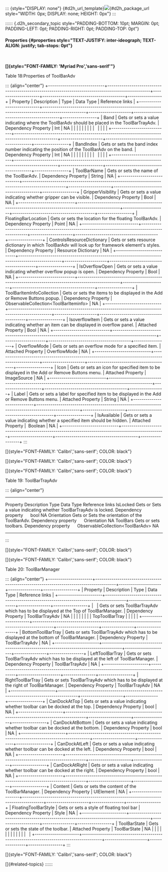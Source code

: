 ::: {style="DISPLAY: none"}
[](ms-xhelp:///?Id=d2h_url_template){#d2h_url_template}![](!package_url!){#d2h_package_url style="WIDTH: 0px; DISPLAY: none; HEIGHT: 0px"}
:::

:::::: {.d2h_secondary_topic style="PADDING-BOTTOM: 10pt; MARGIN: 0pt; PADDING-LEFT: 0pt; PADDING-RIGHT: 0pt; PADDING-TOP: 0pt"}
#### Properties {#properties style="TEXT-JUSTIFY: inter-ideograph; TEXT-ALIGN: justify; tab-stops: 0pt"}

 

**[]{style="FONT-FAMILY: 'Myriad Pro','sans-serif'"}** 

Table 18:Properties of ToolBarAdv

::: {align="center"}
+----------------------------+---------------------------------------------------------------------------------------------------+---------------------+-----------------------------------------+-----------------+
| Property                   | Description                                                                                       | Type                | Data Type                               | Reference links |
+----------------------------+---------------------------------------------------------------------------------------------------+---------------------+-----------------------------------------+-----------------+
| Band                       | Gets or sets a value indicating where the ToolBarAdv should be placed in the ToolBarTrayAdv.      | Dependency Property | Int                                     | NA              |
|                            |                                                                                                   |                     |                                         |                 |
|                            |                                                                                                   |                     |                                         |                 |
+----------------------------+---------------------------------------------------------------------------------------------------+---------------------+-----------------------------------------+-----------------+
| BandIndex                  | Gets or sets the band index number indicating the position of the ToolBarAdv on the band.         | Dependency Property | Int                                     | NA              |
|                            |                                                                                                   |                     |                                         |                 |
|                            |                                                                                                   |                     |                                         |                 |
+----------------------------+---------------------------------------------------------------------------------------------------+---------------------+-----------------------------------------+-----------------+
| ToolBarName                | Gets or sets the name of the ToolBarAdv.                                                          | Dependency Property | String                                  | NA              |
+----------------------------+---------------------------------------------------------------------------------------------------+---------------------+-----------------------------------------+-----------------+
| GripperVisibility          | Gets or sets a value indicating whether gripper can be visible.                                   | Dependency Property | Bool                                    | NA              |
+----------------------------+---------------------------------------------------------------------------------------------------+---------------------+-----------------------------------------+-----------------+
| FloatingBarLocation        | Gets or sets the location for the floating ToolBarAdv.                                            | Dependency Property | Point                                   | NA              |
+----------------------------+---------------------------------------------------------------------------------------------------+---------------------+-----------------------------------------+-----------------+
| ControlsResourceDictionary | Gets or sets resource dictionary in which ToolBarAdv will look up for framework element's styles. | Dependency Property | Resource Dictionary                     | NA              |
+----------------------------+---------------------------------------------------------------------------------------------------+---------------------+-----------------------------------------+-----------------+
| IsOverflowOpen             | Gets or sets a value indicating whether overflow popup is open.                                   | Dependency Property | Bool                                    | NA              |
+----------------------------+---------------------------------------------------------------------------------------------------+---------------------+-----------------------------------------+-----------------+
| ToolBarItemInfoCollection  | Gets or sets the items to be displayed in the Add or Remove Buttons popup.                        | Dependency Property | ObservableCollection\<ToolBarIteminfo\> | NA              |
+----------------------------+---------------------------------------------------------------------------------------------------+---------------------+-----------------------------------------+-----------------+
| IsoverflowItem             | Gets or sets a value indicating whether an item can be displayed in overflow panel.               | Attached Property   | Bool                                    | NA              |
+----------------------------+---------------------------------------------------------------------------------------------------+---------------------+-----------------------------------------+-----------------+
| OverflowMode               | Gets or sets an overflow mode for a specified item.                                               | Attached Property   | OverflowMode                            | NA              |
+----------------------------+---------------------------------------------------------------------------------------------------+---------------------+-----------------------------------------+-----------------+
| Icon                       | Gets or sets an icon for specified item to be displayed in the Add or Remove Buttons menu.        | Attached Property   | ImageSource                             | NA              |
+----------------------------+---------------------------------------------------------------------------------------------------+---------------------+-----------------------------------------+-----------------+
| Label                      | Gets or sets a label for specified item to be displayed in the Add or Remove Buttons menu.        | Attached Property   | String                                  | NA              |
+----------------------------+---------------------------------------------------------------------------------------------------+---------------------+-----------------------------------------+-----------------+
| IsAvailable                | Gets or sets a value indicating whether a specified item should be hidden.                        | Attached Property   |  Boolean                                | NA              |
+----------------------------+---------------------------------------------------------------------------------------------------+---------------------+-----------------------------------------+-----------------+
:::

[]{style="FONT-FAMILY: 'Calibri','sans-serif'; COLOR: black"} 

[]{style="FONT-FAMILY: 'Calibri','sans-serif'; COLOR: black"} 

[]{style="FONT-FAMILY: 'Calibri','sans-serif'; COLOR: black"} 

Table 19: ToolBarTrayAdv

::: {align="center"}
  ------------- ------------------------------------------------------------------- -------------------------- ------------------------------------ -----------------
  Property      Description                                                         Type                       Data Type                            Reference links
  IsLocked      Gets or Sets a value indicating whether ToolBarTrayAdv is locked.   Dependency property        bool                                 NA
  Orientation   Gets or Sets the orientation of the ToolBarAdv.                     Dependency property        Orientation                          NA
  ToolBars      Gets or sets toolbars.                                              Dependency property        ObservableCollection\<ToolBarAdv\>   NA
  ------------- ------------------------------------------------------------------- -------------------------- ------------------------------------ -----------------
:::

[]{style="FONT-FAMILY: 'Calibri','sans-serif'; COLOR: black"} 

[]{style="FONT-FAMILY: 'Calibri','sans-serif'; COLOR: black"} 

Table 20: ToolBarManager

::: {align="center"}
+----------------------+----------------------------------------------------------------------------------------+---------------------+----------------+-----------------+
| Property             | Description                                                                            | Type                | Data Type      | Reference links |
+----------------------+----------------------------------------------------------------------------------------+---------------------+----------------+-----------------+
|                      | Gets or sets ToolBarTrayAdv which has to be displayed at the Top of ToolBarManager.    | Dependency Property | ToolBarTrayAdv | NA              |
|                      |                                                                                        |                     |                |                 |
| TopToolBarTray       |                                                                                        |                     |                |                 |
+----------------------+----------------------------------------------------------------------------------------+---------------------+----------------+-----------------+
| BottomToolBarTray    | Gets or sets ToolBarTrayAdv which has to be displayed at the bottom of ToolBarManager. | Dependency Property | ToolBarTrayAdv | NA              |
+----------------------+----------------------------------------------------------------------------------------+---------------------+----------------+-----------------+
| LeftToolBarTray      | Gets or sets ToolBarTrayAdv which has to be displayed at the left of ToolBarManager.   | Dependency Property | ToolBarTrayAdv | NA              |
+----------------------+----------------------------------------------------------------------------------------+---------------------+----------------+-----------------+
| RightToolBarTray     | Gets or sets ToolBarTrayAdv which has to be displayed at the right of ToolBarManager.  | Dependency Property | ToolBarTrayAdv | NA              |
+----------------------+----------------------------------------------------------------------------------------+---------------------+----------------+-----------------+
| CanDockAtTop         | Gets or sets a value indicating whether toolbar can be docked at the top.              | Dependency Property | bool           | NA              |
+----------------------+----------------------------------------------------------------------------------------+---------------------+----------------+-----------------+
| CanDockAtBottom      | Gets or sets a value indicating whether toolbar can be docked at the bottom.           | Dependency Property | bool           | NA              |
+----------------------+----------------------------------------------------------------------------------------+---------------------+----------------+-----------------+
| CanDockAtLeft        | Gets or sets a value indicating whether toolbar can be docked at the left.             | Dependency Property | bool           | NA              |
+----------------------+----------------------------------------------------------------------------------------+---------------------+----------------+-----------------+
| CanDockAtRight       | Gets or sets a value indicating whether toolbar can be docked at the right.            | Dependency Property | bool           | NA              |
+----------------------+----------------------------------------------------------------------------------------+---------------------+----------------+-----------------+
| Content              | Gets or sets the content of the ToolBarManager.                                        | Dependency Property | UIElement      | NA              |
+----------------------+----------------------------------------------------------------------------------------+---------------------+----------------+-----------------+
| FloatingToolBarStyle | Gets or sets a style of floating tool bar                                              | Dependency Property | Style          | NA              |
+----------------------+----------------------------------------------------------------------------------------+---------------------+----------------+-----------------+
| ToolBarState         | Gets or sets the state of the toolbar.                                                 | Attached Property   | ToolBarState   | NA              |
|                      |                                                                                        |                     |                |                 |
|                      |                                                                                        |                     |                |                 |
+----------------------+----------------------------------------------------------------------------------------+---------------------+----------------+-----------------+
:::

[]{style="FONT-FAMILY: 'Calibri','sans-serif'; COLOR: black"} 

[]{#related-topics}
::::::
